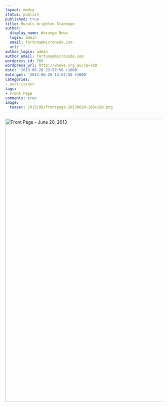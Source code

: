 ```yaml
---
layout: media
status: publish
published: true
title: Murals brighten Stanhope
author:
  display_name: Waranga News
  login: admin
  email: fortuna@micronode.com
  url: ''
author_login: admin
author_email: fortuna@micronode.com
wordpress_id: 789
wordpress_url: http://wnews.org.au/?p=789
date: '2013-06-28 23:57:56 +1000'
date_gmt: '2013-06-28 13:57:56 +1000'
categories:
- past-issues
tags:
- Front Page
comments: true
image:
  teaser: 2013/06/frontpage-20130620-188x188.png
---
```


<a href="{{ site.url }}/images/2013/06/frontpage-20130620.pdf"><img class="alignnone size-full wp-image-787" alt="Front Page - June 20, 2013" src="{{ site.url }}/images/2013/06/frontpage-20130620.png" width="624" height="907" /></a>
